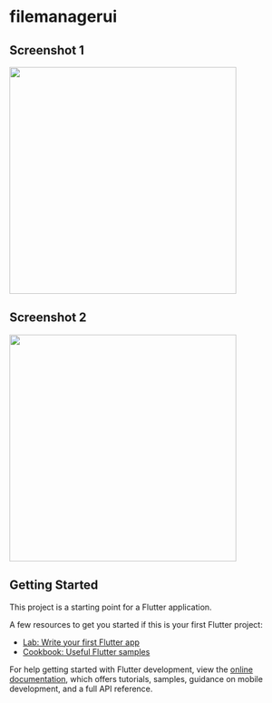 # filemanagerui




## Screenshot 1
<img src='https://github.com/surajgujarathi/filemanagerui/blob/main/assets/Simulator%20Screenshot%20-%20iPhone%2016%20-%202024-11-05%20at%2013.11.50.png' height=400/> 


## Screenshot 2
<img src='https://github.com/surajgujarathi/filemanagerui/blob/main/assets/Simulator%20Screenshot%20-%20iPhone%2016%20-%202024-11-05%20at%2013.11.54.png' height=400/>

## Getting Started

This project is a starting point for a Flutter application.

A few resources to get you started if this is your first Flutter project:

- [Lab: Write your first Flutter app](https://docs.flutter.dev/get-started/codelab)
- [Cookbook: Useful Flutter samples](https://docs.flutter.dev/cookbook)

For help getting started with Flutter development, view the
[online documentation](https://docs.flutter.dev/), which offers tutorials,
samples, guidance on mobile development, and a full API reference.
